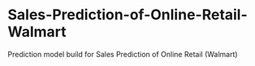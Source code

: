 # Sales-Prediction-of-Online-Retail-Walmart
Prediction model build for Sales Prediction of Online Retail (Walmart)
